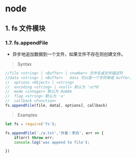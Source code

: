 # node

## 1. fs 文件模块

### 1.7. fs.appendFile

- 异步地追加数据到一个文件，如果文件不存在则创建文件。

> Syntax

```js
//file <string> | <Buffer> | <number> 文件名或文件描述符
//data <string> | <Buffer>   data 可以是一个字符串或 buffer。                 
//  options <Object> | <string>
//  encoding <string> | <null> 默认为 'utf8'
//  mode <integer> 默认为 0o666
//  flag <string> 默认为 'a'
//  callback <Function>
fs.appendFile(file, data[, options], callback)
```


> Examples

```js
let fs = require('fs');

fs.appendFile('./a.txt','作者：李白', err => {
    if(err) throw err;
    console.log('was append to file');

})
```
